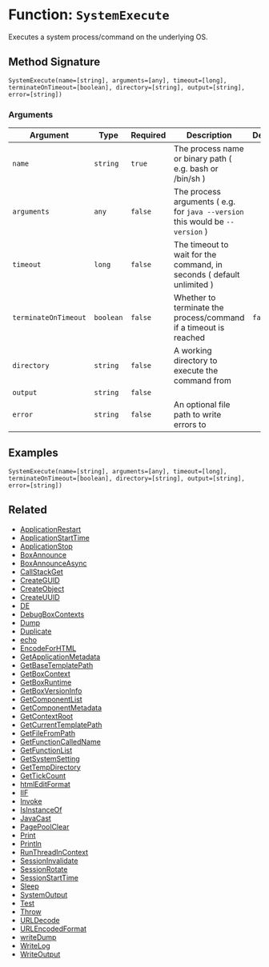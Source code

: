 [comment]: # (Note: This documentation is generated dynamically in the build process.  To modify the contents, change the javadoc on the _invoke method of the BIF class)

# Function: `SystemExecute`

Executes a system process/command on the underlying OS.

## Method Signature
```
SystemExecute(name=[string], arguments=[any], timeout=[long], terminateOnTimeout=[boolean], directory=[string], output=[string], error=[string])
```
### Arguments

| Argument | Type | Required | Description | Default |
|----------|------|----------|-------------|---------|
| `name` | `string` | `true` | The process name or binary path ( e.g. bash or /bin/sh ) |  |
| `arguments` | `any` | `false` | The process arguments ( e.g. for `java --version` this would be `--version` ) |  |
| `timeout` | `long` | `false` | The timeout to wait for the command, in seconds ( default unlimited ) |  |
| `terminateOnTimeout` | `boolean` | `false` | Whether to terminate the process/command if a timeout is reached | `false` |
| `directory` | `string` | `false` | A working directory to execute the command from |  |
| `output` | `string` | `false` |  |  |
| `error` | `string` | `false` | An optional file path to write errors to |  |

## Examples

```
SystemExecute(name=[string], arguments=[any], timeout=[long], terminateOnTimeout=[boolean], directory=[string], output=[string], error=[string])
```

## Related
  * [ApplicationRestart](boxlang-language/reference/built-in-functions/ApplicationRestart.md)
  * [ApplicationStartTime](boxlang-language/reference/built-in-functions/ApplicationStartTime.md)
  * [ApplicationStop](boxlang-language/reference/built-in-functions/ApplicationStop.md)
  * [BoxAnnounce](boxlang-language/reference/built-in-functions/BoxAnnounce.md)
  * [BoxAnnounceAsync](boxlang-language/reference/built-in-functions/BoxAnnounceAsync.md)
  * [CallStackGet](boxlang-language/reference/built-in-functions/CallStackGet.md)
  * [CreateGUID](boxlang-language/reference/built-in-functions/CreateGUID.md)
  * [CreateObject](boxlang-language/reference/built-in-functions/CreateObject.md)
  * [CreateUUID](boxlang-language/reference/built-in-functions/CreateUUID.md)
  * [DE](boxlang-language/reference/built-in-functions/DE.md)
  * [DebugBoxContexts](boxlang-language/reference/built-in-functions/DebugBoxContexts.md)
  * [Dump](boxlang-language/reference/built-in-functions/Dump.md)
  * [Duplicate](boxlang-language/reference/built-in-functions/Duplicate.md)
  * [echo](boxlang-language/reference/built-in-functions/echo.md)
  * [EncodeForHTML](boxlang-language/reference/built-in-functions/EncodeForHTML.md)
  * [GetApplicationMetadata](boxlang-language/reference/built-in-functions/GetApplicationMetadata.md)
  * [GetBaseTemplatePath](boxlang-language/reference/built-in-functions/GetBaseTemplatePath.md)
  * [GetBoxContext](boxlang-language/reference/built-in-functions/GetBoxContext.md)
  * [GetBoxRuntime](boxlang-language/reference/built-in-functions/GetBoxRuntime.md)
  * [GetBoxVersionInfo](boxlang-language/reference/built-in-functions/GetBoxVersionInfo.md)
  * [GetComponentList](boxlang-language/reference/built-in-functions/GetComponentList.md)
  * [GetComponentMetadata](boxlang-language/reference/built-in-functions/GetComponentMetadata.md)
  * [GetContextRoot](boxlang-language/reference/built-in-functions/GetContextRoot.md)
  * [GetCurrentTemplatePath](boxlang-language/reference/built-in-functions/GetCurrentTemplatePath.md)
  * [GetFileFromPath](boxlang-language/reference/built-in-functions/GetFileFromPath.md)
  * [GetFunctionCalledName](boxlang-language/reference/built-in-functions/GetFunctionCalledName.md)
  * [GetFunctionList](boxlang-language/reference/built-in-functions/GetFunctionList.md)
  * [GetSystemSetting](boxlang-language/reference/built-in-functions/GetSystemSetting.md)
  * [GetTempDirectory](boxlang-language/reference/built-in-functions/GetTempDirectory.md)
  * [GetTickCount](boxlang-language/reference/built-in-functions/GetTickCount.md)
  * [htmlEditFormat](boxlang-language/reference/built-in-functions/htmlEditFormat.md)
  * [IIF](boxlang-language/reference/built-in-functions/IIF.md)
  * [Invoke](boxlang-language/reference/built-in-functions/Invoke.md)
  * [IsInstanceOf](boxlang-language/reference/built-in-functions/IsInstanceOf.md)
  * [JavaCast](boxlang-language/reference/built-in-functions/JavaCast.md)
  * [PagePoolClear](boxlang-language/reference/built-in-functions/PagePoolClear.md)
  * [Print](boxlang-language/reference/built-in-functions/Print.md)
  * [Println](boxlang-language/reference/built-in-functions/Println.md)
  * [RunThreadInContext](boxlang-language/reference/built-in-functions/RunThreadInContext.md)
  * [SessionInvalidate](boxlang-language/reference/built-in-functions/SessionInvalidate.md)
  * [SessionRotate](boxlang-language/reference/built-in-functions/SessionRotate.md)
  * [SessionStartTime](boxlang-language/reference/built-in-functions/SessionStartTime.md)
  * [Sleep](boxlang-language/reference/built-in-functions/Sleep.md)
  * [SystemOutput](boxlang-language/reference/built-in-functions/SystemOutput.md)
  * [Test](boxlang-language/reference/built-in-functions/Test.md)
  * [Throw](boxlang-language/reference/built-in-functions/Throw.md)
  * [URLDecode](boxlang-language/reference/built-in-functions/URLDecode.md)
  * [URLEncodedFormat](boxlang-language/reference/built-in-functions/URLEncodedFormat.md)
  * [writeDump](boxlang-language/reference/built-in-functions/writeDump.md)
  * [WriteLog](boxlang-language/reference/built-in-functions/WriteLog.md)
  * [WriteOutput](boxlang-language/reference/built-in-functions/WriteOutput.md)
